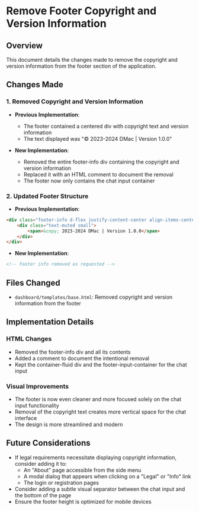 # Remove Footer Copyright and Version Information

## Overview
This document details the changes made to remove the copyright and version information from the footer section of the application.

## Changes Made

### 1. Removed Copyright and Version Information
- **Previous Implementation**: 
  - The footer contained a centered div with copyright text and version information
  - The text displayed was "&copy; 2023-2024 DMac | Version 1.0.0"

- **New Implementation**:
  - Removed the entire footer-info div containing the copyright and version information
  - Replaced it with an HTML comment to document the removal
  - The footer now only contains the chat input container

### 2. Updated Footer Structure
- **Previous Implementation**:
```html
<div class="footer-info d-flex justify-content-center align-items-center mt-2">
    <div class="text-muted small">
        <span>&copy; 2023-2024 DMac | Version 1.0.0</span>
    </div>
</div>
```

- **New Implementation**:
```html
<!-- Footer info removed as requested -->
```

## Files Changed
- `dashboard/templates/base.html`: Removed copyright and version information from the footer

## Implementation Details

### HTML Changes
- Removed the footer-info div and all its contents
- Added a comment to document the intentional removal
- Kept the container-fluid div and the footer-input-container for the chat input

### Visual Improvements
- The footer is now even cleaner and more focused solely on the chat input functionality
- Removal of the copyright text creates more vertical space for the chat interface
- The design is more streamlined and modern

## Future Considerations
- If legal requirements necessitate displaying copyright information, consider adding it to:
  - An "About" page accessible from the side menu
  - A modal dialog that appears when clicking on a "Legal" or "Info" link
  - The login or registration pages
- Consider adding a subtle visual separator between the chat input and the bottom of the page
- Ensure the footer height is optimized for mobile devices
